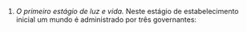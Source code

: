 ﻿1. <em>O primeiro estágio de luz e vida.</em> Neste estágio de estabelecimento inicial um mundo é administrado por três governantes: